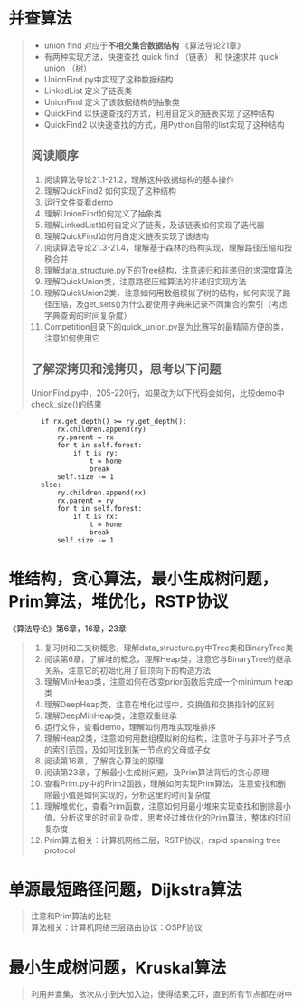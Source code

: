 # 并查算法
> * union find 对应于**不相交集合数据结构** 《算法导论21章》
> * 有两种实现方法，快速查找 quick find （链表） 和 快速求并 quick union （树）
> * UnionFind.py中实现了这种数据结构
> * LinkedList 定义了链表类
> * UnionFind 定义了该数据结构的抽象类
> * QuickFind 以快速查找的方式，利用自定义的链表实现了这种结构
> * QuickFind2 以快速查找的方式，用Python自带的list实现了这种结构
> 
> ## 阅读顺序
> 1. 阅读算法导论21.1-21.2，理解这种数据结构的基本操作
> 2. 理解QuickFind2 如何实现了这种结构
> 3. 运行文件查看demo
> 4. 理解UnionFind如何定义了抽象类
> 5. 理解LinkedList如何自定义了链表，及该链表如何实现了迭代器
> 6. 理解QuickFind如何用自定义链表实现了该结构
> 7. 阅读算法导论21.3-21.4，理解基于森林的结构实现，理解路径压缩和按秩合并
> 8. 理解data_structure.py下的Tree结构，注意递归和非递归的求深度算法
> 9. 理解QuickUnion类，注意路径压缩算法的非递归实现方法
> 10. 理解QuickUnion2类，注意如何用数组模拟了树的结构，如何实现了路径压缩，及get_sets()为什么要使用字典来记录不同集合的索引（考虑字典查询的时间复杂度）
> 11. Competition目录下的quick_union.py是为比赛写的最精简方便的类，注意如何使用它
> 
> ## 了解深拷贝和浅拷贝，思考以下问题
> UnionFind.py中，205-220行，如果改为以下代码会如何，比较demo中check_size()的结果
```python3
        if rx.get_depth() >= ry.get_depth():
            rx.children.append(ry)
            ry.parent = rx
            for t in self.forest:
                if t is ry:
                    t = None
                    break
            self.size -= 1
        else:
            ry.children.append(rx)
            rx.parent = ry
            for t in self.forest:
                if t is rx:
                    t = None
                    break
            self.size -= 1
```

# 堆结构，贪心算法，最小生成树问题，Prim算法，堆优化，RSTP协议
《算法导论》第6章，16章，23章   
> 1. 复习树和二叉树概念，理解data_structure.py中Tree类和BinaryTree类
> 2. 阅读第6章，了解堆的概念，理解Heap类，注意它与BinaryTree的继承关系，注意它的初始化用了自顶向下的构造方法
> 3. 理解MinHeap类，注意如何在改变prior函数后完成一个minimum heap类
> 4. 理解DeepHeap类，注意在堆化过程中，交换值和交换指针的区别
> 5. 理解DeepMinHeap类，注意双重继承
> 6. 运行文件，查看demo，理解如何用堆实现堆排序
> 7. 理解Heap2类，注意如何用数组模拟树的结构，注意叶子与非叶子节点的索引范围，及如何找到某一节点的父母或子女
> 8. 阅读第16章，了解贪心算法的原理
> 9. 阅读第23章，了解最小生成树问题，及Prim算法背后的贪心原理
> 10. 查看Prim.py中的Prim2函数，理解如何实现Prim算法，注意查找和删除最小值是如何实现的，分析这里的时间复杂度
> 11. 理解堆优化，查看Prim函数，注意如何用最小堆来实现查找和删除最小值，分析这里的时间复杂度，思考经过堆优化的Prim算法，整体的时间复杂度
> 12. Prim算法相关：计算机网络二层，RSTP协议，rapid spanning tree protocol

# 单源最短路径问题，Dijkstra算法
> 注意和Prim算法的比较   
> 算法相关：计算机网络三层路由协议：OSPF协议

# 最小生成树问题，Kruskal算法
> 利用并查集，依次从小到大加入边，使得结果无环，直到所有节点都在树中

